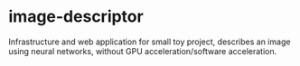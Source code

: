 # image-descriptor
Infrastructure and web application for small toy project, describes an image using neural networks, without GPU acceleration/software acceleration.
